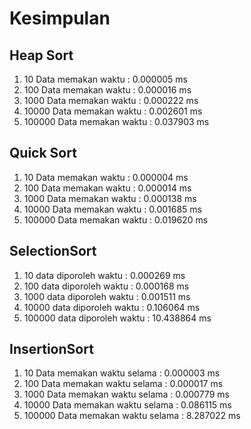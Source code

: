 # Kesimpulan

## Heap Sort

1.	10 Data memakan waktu : 0.000005 ms
2. 100 Data memakan waktu : 0.000016 ms
3. 1000 Data memakan waktu : 0.000222 ms
4. 10000 Data memakan waktu : 0.002601 ms
5. 100000 Data memakan waktu : 0.037903 ms

## Quick Sort

1. 10 Data memakan waktu : 0.000004 ms
2. 100 Data memakan waktu : 0.000014 ms
3. 1000 Data memakan waktu : 0.000138 ms
4. 10000 Data memakan waktu : 0.001685 ms
5. 100000 Data memakan waktu : 0.019620 ms


## SelectionSort

1. 10 data diporoleh waktu 	    :	 0.000269 ms
2. 100 data diporoleh waktu 	:	 0.000168 ms
3. 1000 data diporoleh waktu 	:	 0.001511 ms
4. 10000 data diporoleh waktu 	:	 0.106064 ms
5. 100000 data diporoleh waktu  :	 10.438864 ms

## InsertionSort
1. 10 Data memakan waktu selama : 0.000003 ms
2. 100 Data memakan waktu selama : 0.000017 ms
3. 1000 Data memakan waktu selama : 0.000779 ms
4. 10000 Data memakan waktu selama : 0.086115 ms
5. 100000 Data memakan waktu selama : 8.287022 ms

